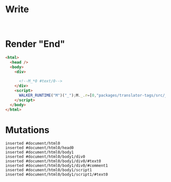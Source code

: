 # Write
  <div>&zwj;<!--M_*0 #text/0--></div><script>WALKER_RUNTIME("M")("_");M._.r=[0,"packages/translator-tags/src/__tests__/fixtures/let-undefined-until-dom/template.marko_0",0];M._.w()</script>


# Render "End"
```html
<html>
  <head />
  <body>
    <div>
      ‍
      <!--M_*0 #text/0-->
    </div>
    <script>
      WALKER_RUNTIME("M")("_");M._.r=[0,"packages/translator-tags/src/__tests__/fixtures/let-undefined-until-dom/template.marko_0",0];M._.w()
    </script>
  </body>
</html>
```

# Mutations
```
inserted #document/html0
inserted #document/html0/head0
inserted #document/html0/body1
inserted #document/html0/body1/div0
inserted #document/html0/body1/div0/#text0
inserted #document/html0/body1/div0/#comment1
inserted #document/html0/body1/script1
inserted #document/html0/body1/script1/#text0
```